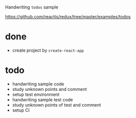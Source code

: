 Handwriting `todos` sample

https://github.com/reactjs/redux/tree/master/examples/todos

# done

* create project by `create-react-app`

# todo

* handwriting sample code
* study unknown points and comment
* setup test environment
* handwriting sample test code
* study unknown points of test and comment
* setup CI

